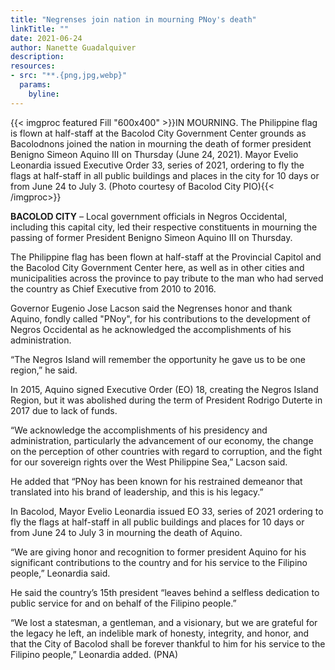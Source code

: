 ```yaml
---
title: "Negrenses join nation in mourning PNoy's death"
linkTitle: ""
date: 2021-06-24
author: Nanette Guadalquiver
description:
resources:
- src: "**.{png,jpg,webp}"
  params:
    byline: 
---
```

{{< imgproc featured Fill "600x400" >}}IN MOURNING. The Philippine flag is flown at half-staff at the Bacolod City Government Center grounds as Bacolodnons joined the nation in mourning the death of former president Benigno Simeon Aquino III on Thursday (June 24, 2021). Mayor Evelio Leonardia issued Executive Order 33, series of 2021, ordering to fly the flags at half-staff in all public buildings and places in the city for 10 days or from June 24 to July 3. (Photo courtesy of Bacolod City PIO){{< /imgproc>}}

**BACOLOD CITY** – Local government officials in Negros Occidental, including this capital city, led their respective constituents in mourning the passing of former President Benigno Simeon Aquino III on Thursday.

The Philippine flag has been flown at half-staff at the Provincial Capitol and the Bacolod City Government Center here, as well as in other cities and municipalities across the province to pay tribute to the man who had served the country as Chief Executive from 2010 to 2016.

Governor Eugenio Jose Lacson said the Negrenses honor and thank Aquino, fondly called "PNoy", for his contributions to the development of Negros Occidental as he acknowledged the accomplishments of his administration.

“The Negros Island will remember the opportunity he gave us to be one region,” he said.

In 2015, Aquino signed Executive Order (EO) 18, creating the Negros Island Region, but it was abolished during the term of President Rodrigo Duterte in 2017 due to lack of funds.

“We acknowledge the accomplishments of his presidency and administration, particularly the advancement of our economy, the change on the perception of other countries with regard to corruption, and the fight for our sovereign rights over the West Philippine Sea,” Lacson said.

He added that “PNoy has been known for his restrained demeanor that translated into his brand of leadership, and this is his legacy.”

In Bacolod, Mayor Evelio Leonardia issued EO 33, series of 2021 ordering to fly the flags at half-staff in all public buildings and places for 10 days or from June 24 to July 3 in mourning the death of Aquino.

“We are giving honor and recognition to former president Aquino for his significant contributions to the country and for his service to the Filipino people,” Leonardia said.

He said the country’s 15th president “leaves behind a selfless dedication to public service for and on behalf of the Filipino people.”

“We lost a statesman, a gentleman, and a visionary, but we are grateful for the legacy he left, an indelible mark of honesty, integrity, and honor, and that the City of Bacolod shall be forever thankful to him for his service to the Filipino people,” Leonardia added. (PNA)

 